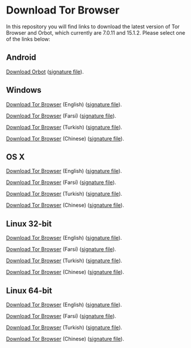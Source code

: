 # Download Tor Browser

In this repository you will find links to download the latest version of
Tor Browser and Orbot, which currently are 7.0.11 and 15.1.2. Please select one of the links below:

## Android
[Download Orbot](https://github.com/TheTorProject/gettorbrowser/releases/download/v15.1.2/Orbot-v15.1.2.apk) ([signature file](https://github.com/TheTorProject/gettorbrowser/releases/download/v15.1.2/Orbot-v15.1.2.apk.asc)).

## Windows
[Download Tor Browser](https://github.com/TheTorProject/gettorbrowser/releases/download/v7.0.11/torbrowser-install-7.0.11_en-US.exe) (English) ([signature file](https://github.com/TheTorProject/gettorbrowser/releases/download/v7.0.11/torbrowser-install-7.0.11_en-US.exe.asc)).

[Download Tor Browser](https://github.com/TheTorProject/gettorbrowser/releases/download/v7.0.11/torbrowser-install-7.0.11_fa.exe) (Farsi) ([signature file](https://github.com/TheTorProject/gettorbrowser/releases/download/v7.0.11/torbrowser-install-7.0.11_fa.exe.asc)).

[Download Tor Browser](https://github.com/TheTorProject/gettorbrowser/releases/download/v7.0.11/torbrowser-install-7.0.11_tr.exe) (Turkish) ([signature file](https://github.com/TheTorProject/gettorbrowser/releases/download/v7.0.11/torbrowser-install-7.0.11_tr.exe.asc)).

[Download Tor Browser](https://github.com/TheTorProject/gettorbrowser/releases/download/v7.0.11/torbrowser-install-7.0.11_zh-CN.exe) (Chinese) ([signature file](https://github.com/TheTorProject/gettorbrowser/releases/download/v7.0.11/torbrowser-install-7.0.11_zh-CN.exe.asc)).

## OS X
[Download Tor Browser](https://github.com/TheTorProject/gettorbrowser/releases/download/v7.0.11/TorBrowser-7.0.11-osx64_en-US.dmg) (English) ([signature file](https://github.com/TheTorProject/gettorbrowser/releases/download/v7.0.11/TorBrowser-7.0.11-osx64_en-US.dmg.asc)).

[Download Tor Browser](https://github.com/TheTorProject/gettorbrowser/releases/download/v7.0.11/TorBrowser-7.0.11-osx64_fa.dmg) (Farsi) ([signature file](https://github.com/TheTorProject/gettorbrowser/releases/download/v7.0.11/TorBrowser-7.0.11-osx64_fa.dmg.asc)).

[Download Tor Browser](https://github.com/TheTorProject/gettorbrowser/releases/download/v7.0.11/TorBrowser-7.0.11-osx64_tr.dmg) (Turkish) ([signature file](https://github.com/TheTorProject/gettorbrowser/releases/download/v7.0.11/TorBrowser-7.0.11-osx64_tr.dmg.asc)).

[Download Tor Browser](https://github.com/TheTorProject/gettorbrowser/releases/download/v7.0.11/TorBrowser-7.0.11-osx64_zh-CN.dmg) (Chinese) ([signature file](https://github.com/TheTorProject/gettorbrowser/releases/download/v7.0.11/TorBrowser-7.0.11-osx64_zh-CN.dmg.asc)).

## Linux 32-bit
[Download Tor Browser](https://github.com/TheTorProject/gettorbrowser/releases/download/v7.0.11/tor-browser-linux32-7.0.11_en-US.tar.xz) (English) ([signature file](https://github.com/TheTorProject/gettorbrowser/releases/download/v7.0.11/tor-browser-linux32-7.0.11_en-US.tar.xz.asc)).

[Download Tor Browser](https://github.com/TheTorProject/gettorbrowser/releases/download/v7.0.11/tor-browser-linux32-7.0.11_fa.tar.xz) (Farsi) ([signature file](https://github.com/TheTorProject/gettorbrowser/releases/download/v7.0.11/tor-browser-linux32-7.0.11_fa.tar.xz.asc)).

[Download Tor Browser](https://github.com/TheTorProject/gettorbrowser/releases/download/v7.0.11/tor-browser-linux32-7.0.11_tr.tar.xz) (Turkish) ([signature file](https://github.com/TheTorProject/gettorbrowser/releases/download/v7.0.11/tor-browser-linux32-7.0.11_tr.tar.xz.asc)).

[Download Tor Browser](https://github.com/TheTorProject/gettorbrowser/releases/download/v7.0.11/tor-browser-linux32-7.0.11_zh-CN.tar.xz) (Chinese) ([signature file](https://github.com/TheTorProject/gettorbrowser/releases/download/v7.0.11/tor-browser-linux32-7.0.11_zh-CN.tar.xz.asc)).

## Linux 64-bit
[Download Tor Browser](
https://github.com/TheTorProject/gettorbrowser/releases/download/v7.0.11/tor-browser-linux64-7.0.11_en-US.tar.xz) (English) ([signature file](https://github.com/TheTorProject/gettorbrowser/releases/download/v7.0.11/tor-browser-linux64-7.0.11_en-US.tar.xz.asc)).

[Download Tor Browser](
https://github.com/TheTorProject/gettorbrowser/releases/download/v7.0.11/tor-browser-linux64-7.0.11_fa.tar.xz) (Farsi) ([signature file](https://github.com/TheTorProject/gettorbrowser/releases/download/v7.0.11/tor-browser-linux64-7.0.11_fa.tar.xz.asc)).

[Download Tor Browser](
https://github.com/TheTorProject/gettorbrowser/releases/download/v7.0.11/tor-browser-linux64-7.0.11_tr.tar.xz) (Turkish) ([signature file](https://github.com/TheTorProject/gettorbrowser/releases/download/v7.0.11/tor-browser-linux64-7.0.11_tr.tar.xz.asc)).

[Download Tor Browser](
https://github.com/TheTorProject/gettorbrowser/releases/download/v7.0.11/tor-browser-linux64-7.0.11_zh-CN.tar.xz) (Chinese) ([signature file](https://github.com/TheTorProject/gettorbrowser/releases/download/v7.0.11/tor-browser-linux64-7.0.11_zh-CN.tar.xz.asc)).

